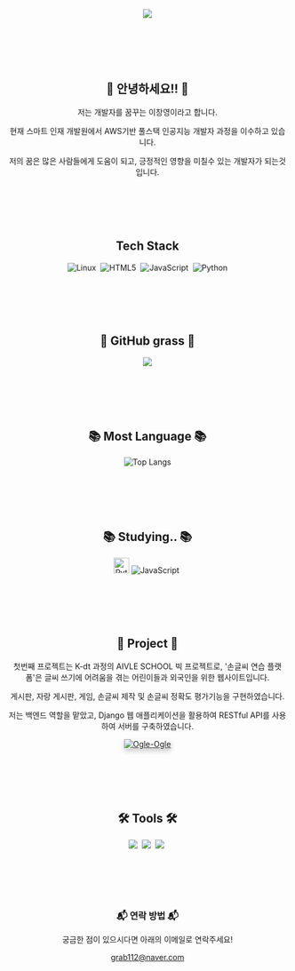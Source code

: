 <div align="center">
  <img src="https://capsule-render.vercel.app/api?type=transparent&text=ChangYoung's+GitHub&fontColor=000000&fontSize=20" />

  <br><br><br><br>

  <h2>👋 안녕하세요!! 👋</h2>
  <p>저는 개발자를 꿈꾸는 이창영이라고 합니다. </p>
  <p>현재 스마트 인재 개발원에서 AWS기반 풀스택 인공지능 개발자 과정을 이수하고 있습니다.</p>
  <p>저의 꿈은 많은 사람들에게 도움이 되고, 긍정적인 영향을 미칠수 있는 개발자가 되는것입니다.</p>

  <br><br><br><br>
  
  <h2> Tech Stack </h2>
  <p>
    <img src="https://img.shields.io/badge/Linux-FCC624?style=for-the-badge&logo=linux&logoColor=black" alt="Linux" />&nbsp;
    <img src="https://img.shields.io/badge/HTML5-E34F26?style=for-the-badge&logo=html5&logoColor=white" alt="HTML5" />&nbsp;
    <img src="https://img.shields.io/badge/JavaScript-F7DF1E?style=for-the-badge&logo=javascript&logoColor=black" alt="JavaScript" />&nbsp;
    <img src="https://img.shields.io/badge/Python-3776AB?style=for-the-badge&logo=python&logoColor=white" alt="Python" />
  </p>

  <!-- 
  <br><br><br><br>
  <h2>📈 GitHub Stats 📈</h2>
  <img src="https://github-readme-stats.vercel.app/api?username=Chang558&show_icons=true&theme=transparent" />
-->
  <br><br><br><br>

  <h2>🌱 GitHub grass 🌱</h2>
  <img src="https://ghchart.rshah.org/33333/Chang558"/>

  <br><br><br><br>

  <h2>📚 Most Language 📚</h2>
  <img src="https://github-readme-stats.vercel.app/api/top-langs/?username=Chang558&layout=donut" alt="Top Langs" />

  <br><br><br><br>

  <h2>📚 Studying.. 📚</h2>
  <img alt="Python" src="https://img.shields.io/badge/Python-3776AB.svg?&style=flat-square&logo=Python&logoColor=white" height = "28px" />
  <img src="https://img.shields.io/badge/JavaScript-F7DF1E?style=for-the-badge&logo=javascript&logoColor=black" alt="JavaScript" />&nbsp;

  <br><br><br><br>

  <h2>🚀 Project 🚀</h2>
  <p>첫번째 프로젝트는 K-dt 과정의 AIVLE SCHOOL 빅 프로젝트로, '손글씨 연습 플랫폼'은 글씨 쓰기에 어려움을 겪는 어린이들과 외국인을 위한 웹사이트입니다.</p>
  <p>게시판, 자랑 게시판, 게임, 손글씨 제작 및 손글씨 정확도 평가기능을 구현하였습니다.</p>
  <p>저는 백엔드 역할을 맡았고, Django 웹 애플리케이션을 활용하여 RESTful API를 사용하여 서버를 구축하였습니다.</p>
  <a href="https://github.com/kt-bigproject">
    <img src="https://img.shields.io/badge/Ogle%20Ogle-black.svg?style=for-the-badge&logoColor=white" alt="Ogle-Ogle" style="box-shadow: 0 4px 8px 0 rgba(0, 0, 0, 0.2);" />
  </a>

  <br><br><br><br>

  <h2>🛠 Tools 🛠</h2>
  <img src="https://img.shields.io/badge/git-F05033.svg?style=for-the-badge&logo=git&logoColor=white" />&nbsp
  <img src="https://img.shields.io/badge/github-181717.svg?style=for-the-badge&logo=github&logoColor=white" />&nbsp
  <img src="https://img.shields.io/badge/Notion-F3F3F3.svg?style=for-the-badge&logo=notion&logoColor=black" />&nbsp

  <br><br><br><br>

  <h3>📬 연락 방법 📬</h3>
  <p>궁금한 점이 있으시다면 아래의 이메일로 연락주세요!</p>
  <a href="grab112@naver.com">grab112@naver.com</a>
</div>
